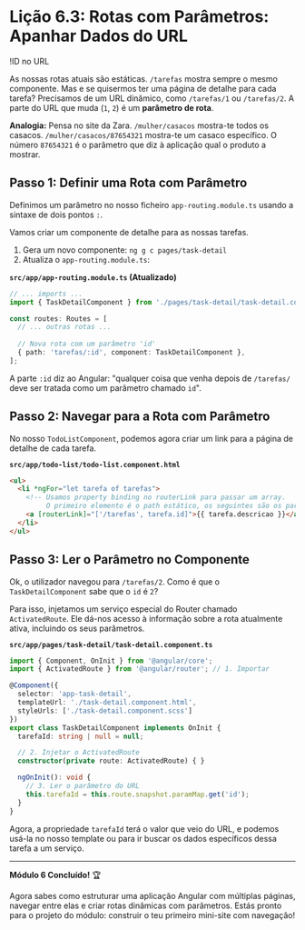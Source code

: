 # Lição 6.3: Rotas com Parâmetros: Apanhar Dados do URL

!ID no URL

As nossas rotas atuais são estáticas. `/tarefas` mostra sempre o mesmo componente. Mas e se quisermos ter uma página de detalhe para cada tarefa? Precisamos de um URL dinâmico, como `/tarefas/1` ou `/tarefas/2`. A parte do URL que muda (`1`, `2`) é um **parâmetro de rota**.

**Analogia:** Pensa no site da Zara. `/mulher/casacos` mostra-te todos os casacos. `/mulher/casacos/87654321` mostra-te um casaco específico. O número `87654321` é o parâmetro que diz à aplicação qual o produto a mostrar.

## Passo 1: Definir uma Rota com Parâmetro

Definimos um parâmetro no nosso ficheiro `app-routing.module.ts` usando a sintaxe de dois pontos `:`.

Vamos criar um componente de detalhe para as nossas tarefas.

1.  Gera um novo componente: `ng g c pages/task-detail`
2.  Atualiza o `app-routing.module.ts`:

**`src/app/app-routing.module.ts` (Atualizado)**
```typescript
// ... imports ...
import { TaskDetailComponent } from './pages/task-detail/task-detail.component';

const routes: Routes = [
  // ... outras rotas ...
  
  // Nova rota com um parâmetro 'id'
  { path: 'tarefas/:id', component: TaskDetailComponent },
];
```

A parte `:id` diz ao Angular: "qualquer coisa que venha depois de `/tarefas/` deve ser tratada como um parâmetro chamado `id`".

## Passo 2: Navegar para a Rota com Parâmetro

No nosso `TodoListComponent`, podemos agora criar um link para a página de detalhe de cada tarefa.

**`src/app/todo-list/todo-list.component.html`**
```html
<ul>
  <li *ngFor="let tarefa of tarefas">
    <!-- Usamos property binding no routerLink para passar um array.
         O primeiro elemento é o path estático, os seguintes são os parâmetros. -->
    <a [routerLink]="['/tarefas', tarefa.id]">{{ tarefa.descricao }}</a>
  </li>
</ul>
```

## Passo 3: Ler o Parâmetro no Componente

Ok, o utilizador navegou para `/tarefas/2`. Como é que o `TaskDetailComponent` sabe que o `id` é `2`?

Para isso, injetamos um serviço especial do Router chamado `ActivatedRoute`. Ele dá-nos acesso à informação sobre a rota atualmente ativa, incluindo os seus parâmetros.

**`src/app/pages/task-detail/task-detail.component.ts`**
```typescript
import { Component, OnInit } from '@angular/core';
import { ActivatedRoute } from '@angular/router'; // 1. Importar

@Component({
  selector: 'app-task-detail',
  templateUrl: './task-detail.component.html',
  styleUrls: ['./task-detail.component.scss']
})
export class TaskDetailComponent implements OnInit {
  tarefaId: string | null = null;

  // 2. Injetar o ActivatedRoute
  constructor(private route: ActivatedRoute) { }

  ngOnInit(): void {
    // 3. Ler o parâmetro do URL
    this.tarefaId = this.route.snapshot.paramMap.get('id');
  }
}
```

Agora, a propriedade `tarefaId` terá o valor que veio do URL, e podemos usá-la no nosso template ou para ir buscar os dados específicos dessa tarefa a um serviço.

---

**Módulo 6 Concluído!** 🏆

Agora sabes como estruturar uma aplicação Angular com múltiplas páginas, navegar entre elas e criar rotas dinâmicas com parâmetros. Estás pronto para o projeto do módulo: construir o teu primeiro mini-site com navegação!